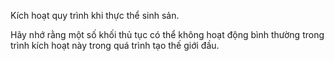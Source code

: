 Kích hoạt quy trình khi thực thể sinh sản.

Hãy nhớ rằng một số khối thủ tục có thể không hoạt động bình thường trong trình kích hoạt này trong quá trình tạo thế giới đầu.